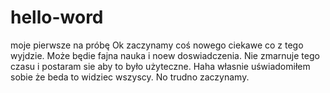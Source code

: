 # hello-word
moje pierwsze na próbę
Ok zaczynamy coś nowego ciekawe co z tego wyjdzie. Może będie fajna nauka i noew doswiadczenia.
Nie zmarnuje tego czasu i postaram sie aby to było użyteczne.
Haha własnie uświadomiłem sobie że beda to widziec wszyscy.
No trudno zaczynamy.

